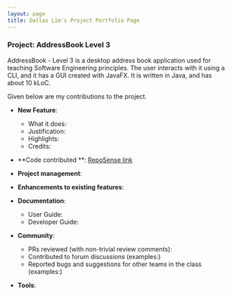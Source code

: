 ```yaml
---
layout: page
title: Dallas Lim's Project Portfolio Page
---
```


### Project: AddressBook Level 3

AddressBook - Level 3 is a desktop address book application used for teaching Software Engineering principles. The user
interacts with it using a CLI, and it has a GUI created with JavaFX. It is written in Java, and has about 10 kLoC.

Given below are my contributions to the project.

* **New Feature**:
    * What it does:
    * Justification:
    * Highlights:
    * Credits:

* **Code contributed
  **: [RepoSense link](https://nus-cs2103-ay2425s2.github.io/tp-dashboard/?tabOpen=true&tabType=authorship&tabAuthor=BladerX11&tabRepo=AY2425S2-CS2103T-T14-4%2Ftp%5Bmaster%5D)

* **Project management**:

* **Enhancements to existing features**:

* **Documentation**:
    * User Guide:
    * Developer Guide:

* **Community**:
    * PRs reviewed (with non-trivial review comments):
    * Contributed to forum discussions (examples:)
    * Reported bugs and suggestions for other teams in the class (examples:)

* **Tools**:

